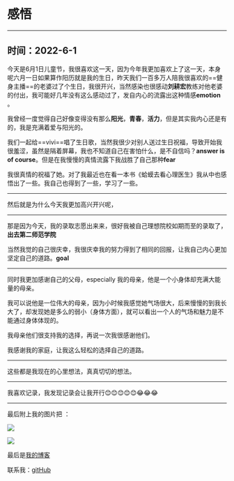 # 感悟

-----

## 时间：2022-6-1

今天是6月1日儿童节，我很喜欢这一天，因为今年我更加喜欢上了这一天，本身呢六月一日如果算作阳历就是我的生日，昨天我们一百多万人陪我很喜欢的==健身主播==的老婆过了个生日，我很开兴，当然感染也很感动**刘耕宏**教练对他老婆的付出，我可能好几年没有这么感动过了，发自内心的流露出这种情感**emotion** 。

我曾经一度觉得自己好像变得没有那么**阳光**，**青春**，**活力**，但是其实我内心还是有的，我是充满着爱与阳光的。

我们一起给==vivi==唱了生日歌，当然我很少对别人送过生日祝福，导致开始我很羞涩，虽然是隔着屏幕，我也不知道自己在害怕什么，是不自信吗？**answer is  of course**。但是在我慢慢的真情流露下我战胜了自己那种**fear**

我很真情的祝福了她。对了我最近也在看一本书《蛤蟆去看心理医生》我从中也感悟出了一些。我自己也得到了一些，学习了一些。

------

然后就是为什么今天我更加高兴开兴呢，

------

那是因为今天，我的录取志愿出来来，很好我被自己理想院校如期而至的录取了，**出去第二师范学院**

当然我觉的自己很庆幸，我很庆幸我的努力得到了相同的回报，让我自己内心更加坚定自己的道路。**goal**

-----

同时我更加感谢自己的父母，especially 我的母亲，他是一个小身体却充满大能量的母亲。

我可以说他是一位伟大的母亲，因为小时候我感觉她气场很大，后来慢慢的到我长大了，却发现她是多么的弱小（身体方面），就可以看出一个人的气场和魅力是不能通过身体体现的。

我母亲他们很支持我的选择，再说一次我很感谢他们。

我感谢我的家庭，让我这么轻松的选择自己的道路。

-----

这些都是我现在的心里想法，真真切切的想法。

-----

我喜欢记录，我发现记录会让我开行😊😊😊😊😊😂😂😂

-----



最后附上我的图片把  ：

![](https://makeforpicgo.oss-cn-chengdu.aliyuncs.com/img/20220601100935.png)

![](https://makeforpicgo.oss-cn-chengdu.aliyuncs.com/img/20220601101936.png)

最后是[我的博客	](https://www.jackdeng.top)

联系我：[gitHub](https://github.com/)

